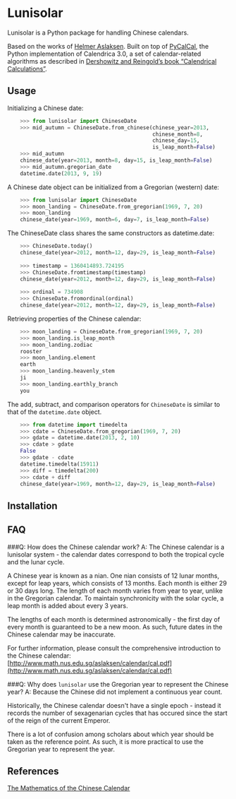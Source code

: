 Lunisolar
=========

Lunisolar is a Python package for handling Chinese calendars.

Based on the works of [Helmer Aslaksen][1]. Built on top of [PyCalCal][2], the Python implementation of Calendrica 3.0, a set of calendar-related algorithms as described in [Dershowitz and Reingold’s book “Calendrical Calculations”](http://www.amazon.com/Calendrical-Calculations-Millennium-Edward-Reingold/dp/0521777526).

Usage
----
Initializing a Chinese date:
``` python
    >>> from lunisolar import ChineseDate
    >>> mid_autumn = ChineseDate.from_chinese(chinese_year=2013, 
                                              chinese_month=8, 
                                              chinese_day=15, 
                                              is_leap_month=False)
    >>> mid_autumn
    chinese_date(year=2013, month=8, day=15, is_leap_month=False)
    >>> mid_autumn.gregorian_date
    datetime.date(2013, 9, 19)
```
A Chinese date object can be initialized from a Gregorian (western) date:

```python
    >>> from lunisolar import ChineseDate
    >>> moon_landing = ChineseDate.from_gregorian(1969, 7, 20)
    >>> moon_landing
    chinese_date(year=1969, month=6, day=7, is_leap_month=False)
```

The ChineseDate class shares the same constructors as datetime.date:

```python
    >>> ChineseDate.today()
    chinese_date(year=2012, month=12, day=29, is_leap_month=False)
    
    >>> timestamp = 1360414893.724195
    >>> ChineseDate.fromtimestamp(timestamp)
    chinese_date(year=2012, month=12, day=29, is_leap_month=False)
    
    >>> ordinal = 734908
    >>> ChineseDate.fromordinal(ordinal)
    chinese_date(year=2012, month=12, day=29, is_leap_month=False)
```

Retrieving properties of the Chinese calendar:

```python
    >>> moon_landing = ChineseDate.from_gregorian(1969, 7, 20)
    >>> moon_landing.is_leap_month
    >>> moon_landing.zodiac
    rooster
    >>> moon_landing.element
    earth
    >>> moon_landing.heavenly_stem
    ji
    >>> moon_landing.earthly_branch
    you
```

The add, subtract, and comparison operators for `ChineseDate` is similar to that of the `datetime.date` object.

```python
    >>> from datetime import timedelta
    >>> cdate = ChineseDate.from_gregorian(1969, 7, 20)
    >>> gdate = datetime.date(2013, 2, 10)
    >>> cdate > gdate
    False
    >>> gdate - cdate
    datetime.timedelta(15911)
    >>> diff = timedelta(200)
    >>> cdate + diff
    chinese_date(year=1969, month=12, day=29, is_leap_month=False)
```

Installation
--------------

FAQ
----------
###Q: How does the Chinese calendar work?
A: The Chinese calendar is a lunisolar system - the calendar dates correspond to both the tropical cycle and the lunar cycle.

A Chinese year is known as a nian. One nian consists of 12 lunar months, except for leap years, which consists of 13 months. Each month is either 29 or 30 days long. The length of each month varies from year to year, unlike in the Gregorian calendar. To maintain synchronicity with the solar cycle, a leap month is added about every 3 years.

The lengths of each month is determined astronomically - the first day of every month is guaranteed to be a new moon. As such, future dates in the Chinese calendar may be inaccurate.

For further information, please consult the comprehensive introduction to the Chinese calendar: [http://www.math.nus.edu.sg/aslaksen/calendar/cal.pdf](http://www.math.nus.edu.sg/aslaksen/calendar/cal.pdf)

###Q: Why does `lunisolar` use the Gregorian year to represent the Chinese year?
A: Because the Chinese did not implement a continuous year count.

Historically, the Chinese calendar doesn't have a single epoch - instead it records the number of sexagenarian cycles that has occured since the start of the reign of the current Emperor. 

There is a lot of confusion among scholars about which year should be taken as the reference point. As such, it is more practical to use the Gregorian year to represent the year.

References
----------
[The Mathematics of the Chinese Calendar][1]

  [1]: http://www.math.nus.edu.sg/aslaksen/calendar/chinese.shtml
  [2]: https://github.com/espinielli/pycalcal
